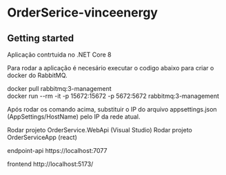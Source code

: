 # OrderSerice-vinceenergy

## Getting started

Aplicação contrtuida no .NET Core 8

Para rodar a aplicação é necesário executar o codigo abaixo para criar o docker do RabbitMQ.

docker pull rabbitmq:3-management <br>
docker run --rm  -it -p 15672:15672 -p 5672:5672 rabbitmq:3-management

Após rodar os comando acima, substituir o IP do arquivo appsettings.json (AppSettings/HostName) pelo IP da rede atual.

Rodar projeto OrderService.WebApi (Visual Studio)
Rodar projeto OrderServiceApp (react)

endpoint-api
https://localhost:7077

frontend
http://localhost:5173/


